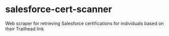 # salesforce-cert-scanner
Web scraper for retrieving Salesforce certifications for individuals based on their Trailhead link

